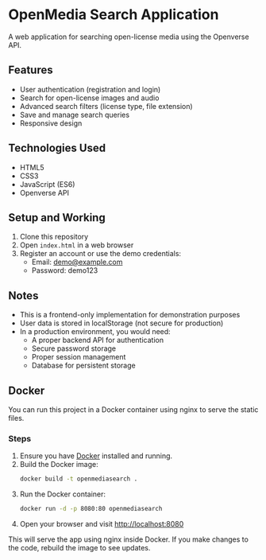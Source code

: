 # OpenMedia Search Application

A web application for searching open-license media using the Openverse API.

## Features

- User authentication (registration and login)
- Search for open-license images and audio
- Advanced search filters (license type, file extension)
- Save and manage search queries
- Responsive design

## Technologies Used

- HTML5
- CSS3
- JavaScript (ES6)
- Openverse API

## Setup and Working

1. Clone this repository
2. Open `index.html` in a web browser
3. Register an account or use the demo credentials:
   - Email: demo@example.com
   - Password: demo123

## Notes

- This is a frontend-only implementation for demonstration purposes
- User data is stored in localStorage (not secure for production)
- In a production environment, you would need:
  - A proper backend API for authentication
  - Secure password storage
  - Proper session management
  - Database for persistent storage

## Docker

You can run this project in a Docker container using nginx to serve the static files.

### Steps

1. Ensure you have [Docker](https://www.docker.com/products/docker-desktop/) installed and running.
2. Build the Docker image:
   ```sh
   docker build -t openmediasearch .
   ```
3. Run the Docker container:
   ```sh
   docker run -d -p 8080:80 openmediasearch
   ```
4. Open your browser and visit [http://localhost:8080](http://localhost:8080)

This will serve the app using nginx inside Docker. If you make changes to the code, rebuild the image to see updates.

